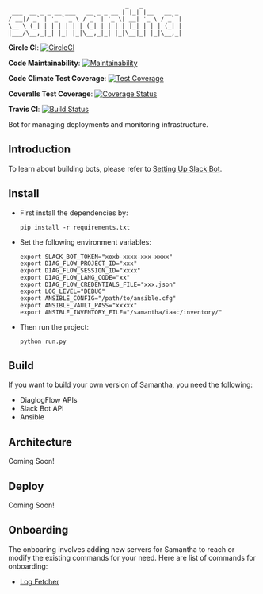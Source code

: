 ```
                                 _   _
 ___  __ _ _ __ ___   __ _ _ __ | |_| |__   __ _
/ __|/ _` | '_ ` _ \ / _` | '_ \| __| '_ \ / _` |
\__ \ (_| | | | | | | (_| | | | | |_| | | | (_| |
|___/\__,_|_| |_| |_|\__,_|_| |_|\__|_| |_|\__,_|
```


**Circle CI**: [![CircleCI](https://circleci.com/gh/rajatguptarg/samantha.svg?style=svg)](https://circleci.com/gh/rajatguptarg/samantha)

**Code Maintainability**: [![Maintainability](https://api.codeclimate.com/v1/badges/ea81caf4826ebdc015f8/maintainability)](https://codeclimate.com/github/rajatguptarg/samantha/maintainability)

**Code Climate Test Coverage**: [![Test Coverage](https://api.codeclimate.com/v1/badges/ea81caf4826ebdc015f8/test_coverage)](https://codeclimate.com/github/rajatguptarg/samantha/test_coverage)

**Coveralls Test Coverage**: [![Coverage Status](https://coveralls.io/repos/github/rajatguptarg/samantha/badge.svg?branch=master)](https://coveralls.io/github/rajatguptarg/samantha?branch=master)

**Travis CI**: [![Build Status](https://travis-ci.org/rajatguptarg/samantha.svg?branch=master)](https://travis-ci.org/rajatguptarg/samantha)



Bot for managing deployments and monitoring infrastructure.


## Introduction

To learn about building bots, please refer to [Setting Up Slack Bot](/docs/tutorial/README.md).

## Install

* First install the dependencies by:

    ```shell
    pip install -r requirements.txt
    ```

* Set the following environment variables:

    ```shell
    export SLACK_BOT_TOKEN="xoxb-xxxx-xxx-xxxx"
    export DIAG_FLOW_PROJECT_ID="xxx"
    export DIAG_FLOW_SESSION_ID="xxxx"
    export DIAG_FLOW_LANG_CODE="xx"
    export DIAG_FLOW_CREDENTIALS_FILE="xxx.json"
    export LOG_LEVEL="DEBUG"
    export ANSIBLE_CONFIG="/path/to/ansible.cfg"
    export ANSIBLE_VAULT_PASS="xxxxx"
    export ANSIBLE_INVENTORY_FILE="/samantha/iaac/inventory/"
    ```

* Then run the project:

    ```shell
    python run.py
    ```

    

## Build

If you want to build your own version of Samantha, you need the following:

* DiaglogFlow APIs
* Slack Bot API
* Ansible

## Architecture

Coming Soon!

## Deploy

Coming Soon!


## Onboarding

The onboaring involves adding new servers for Samantha to reach or modify the existing commands for your need. Here are list of commands for onboarding:

* [Log Fetcher]()

